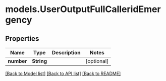 # models.UserOutputFullCalleridEmergency

## Properties
Name | Type | Description | Notes
------------ | ------------- | ------------- | -------------
**number** | **String** |  | [optional] 

[[Back to Model list]](../README.md#documentation-for-models) [[Back to API list]](../README.md#documentation-for-api-endpoints) [[Back to README]](../README.md)


